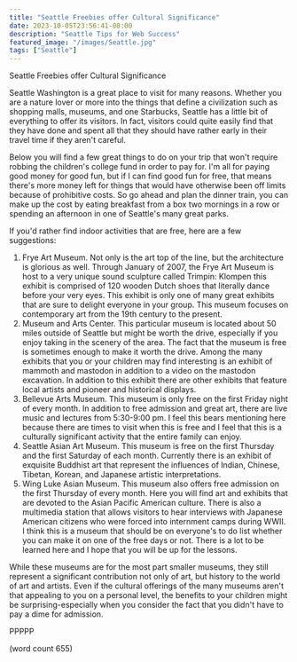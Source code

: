 ```yaml
---
title: "Seattle Freebies offer Cultural Significance"
date: 2023-10-05T23:56:41-08:00
description: "Seattle Tips for Web Success"
featured_image: "/images/Seattle.jpg"
tags: ["Seattle"]
---
```


Seattle Freebies offer Cultural Significance

Seattle Washington is a great place to visit for many reasons. Whether you are a nature lover or more into the things that define a civilization such as shopping malls, museums, and one Starbucks, Seattle has a little bit of everything to offer its visitors. In fact, visitors could quite easily find that they have done and spent all that they should have rather early in their travel time if they aren't careful. 

Below you will find a few great things to do on your trip that won't require robbing the children's college fund in order to pay for. I'm all for paying good money for good fun, but if I can find good fun for free, that means there's more money left for things that would have otherwise been off limits because of prohibitive costs. So go ahead and plan the dinner train, you can make up the cost by eating breakfast from a box two mornings in a row or spending an afternoon in one of Seattle's many great parks. 

If you'd rather find indoor activities that are free, here are a few suggestions:

1) Frye Art Museum. Not only is the art top of the line, but the architecture is glorious as well. Through January of 2007, the Frye Art Museum is host to a very unique sound sculpture called Trimpin: Klompen this exhibit is comprised of 120 wooden Dutch shoes that literally dance before your very eyes. This exhibit is only one of many great exhibits that are sure to delight everyone in your group. This museum focuses on contemporary art from the 19th century to the present. 
2) Museum and Arts Center. This particular museum is located about 50 miles outside of Seattle but might be worth the drive, especially if you enjoy taking in the scenery of the area. The fact that the museum is free is sometimes enough to make it worth the drive. Among the many exhibits that you or your children may find interesting is an exhibit of mammoth and mastodon in addition to a video on the mastodon excavation.  In addition to this exhibit there are other exhibits that feature local artists and pioneer and historical displays. 
3) Bellevue Arts Museum. This museum is only free on the first Friday night of every month. In addition to free admission and great art, there are live music and lectures from 5:30-9:00 pm. I feel this bears mentioning here because there are times to visit when this is free and I feel that this is a culturally significant activity that the entire family can enjoy.
4) Seattle Asian Art Museum. This museum is free on the first Thursday and the first Saturday of each month. Currently there is an exhibit of exquisite Buddhist art that represent the influences of Indian, Chinese, Tibetan, Korean, and Japanese artistic interpretations. 
5) Wing Luke Asian Museum. This museum also offers free admission on the first Thursday of every month. Here you will find art and exhibits that are devoted to the Asian Pacific American culture. There is also a multimedia station that allows visitors to hear interviews with Japanese American citizens who were forced into internment camps during WWII. I think this is a museum that should be on everyone's to do list whether you can make it on one of the free days or not. There is a lot to be learned here and I hope that you will be up for the lessons.

While these museums are for the most part smaller museums, they still represent a significant contribution not only of art, but history to the world of art and artists. Even if the cultural offerings of the many museums aren't that appealing to you on a personal level, the benefits to your children might be surprising-especially when you consider the fact that you didn't have to pay a dime for admission. 

PPPPP

(word count 655)

